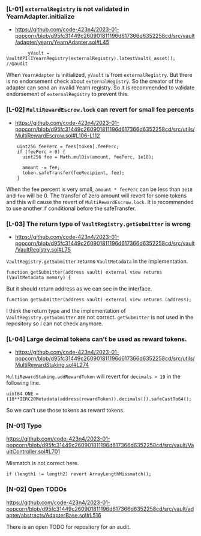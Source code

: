 ### [L-01] `externalRegistry` is not validated in YearnAdapter.initialize


- https://github.com/code-423n4/2023-01-popcorn/blob/d95fc31449c260901811196d617366d6352258cd/src/vault/adapter/yearn/YearnAdapter.sol#L45

```
        yVault = VaultAPI(IYearnRegistry(externalRegistry).latestVault(_asset)); //@audit
```

When `YearnAdapter` is initialized, `yVault` is from `externalRegistry`. But there is no endorsement check about `externalRegistry`. So the creator of the adapter can send an invalid Yearn registry. So it is recommended to validate endorsement of `externalRegistry` to prevent this.

### [L-02] `MultiRewardEscrow.lock` can revert for small fee percents

- https://github.com/code-423n4/2023-01-popcorn/blob/d95fc31449c260901811196d617366d6352258cd/src/utils/MultiRewardEscrow.sol#L106-L112

```
    uint256 feePerc = fees[token].feePerc;
    if (feePerc > 0) {
      uint256 fee = Math.mulDiv(amount, feePerc, 1e18);

      amount -= fee;
      token.safeTransfer(feeRecipient, fee);
    }

```

When the fee percent is very small, `amount * feePerc` can be less than `1e18` and `fee` will be 0. The transfer of zero amount will revert for some tokens and this will cause the revert of `MultiRewardEscrow.lock`.
It is recommended to use another if conditional before the safeTransfer.

### [L-03] The return type of `VaultRegistry.getSubmitter` is wrong

- https://github.com/code-423n4/2023-01-popcorn/blob/d95fc31449c260901811196d617366d6352258cd/src/vault/VaultRegistry.sol#L75


`VaultRegistry.getSubmitter` returns `VaultMetadata` in the implementation.
```
function getSubmitter(address vault) external view returns (VaultMetadata memory) {
```

But it should return address as we can see in the interface.
```
function getSubmitter(address vault) external view returns (address);
```

I think the return type and the implementation of `VaultRegistry.getSubmitter` are not correct. `getSubmitter` is not used in the repository so I can not check anymore.


### [L-04] Large decimal tokens can't be used as reward tokens.

- https://github.com/code-423n4/2023-01-popcorn/blob/d95fc31449c260901811196d617366d6352258cd/src/utils/MultiRewardStaking.sol#L274


`MultiRewardStaking.addRewardToken` will revert for `decimals > 19` in the following line.
```
uint64 ONE = (10**IERC20Metadata(address(rewardToken)).decimals()).safeCastTo64();
```
So we can't use those tokens as reward tokens.


### [N-01] Typo

https://github.com/code-423n4/2023-01-popcorn/blob/d95fc31449c260901811196d617366d6352258cd/src/vault/VaultController.sol#L701

Mismatch is not correct here.
```
if (length1 != length2) revert ArrayLengthMissmatch();
```

### [N-02] Open TODOs
https://github.com/code-423n4/2023-01-popcorn/blob/d95fc31449c260901811196d617366d6352258cd/src/vault/adapter/abstracts/AdapterBase.sol#L516

There is an open TODO for repository for an audit.


